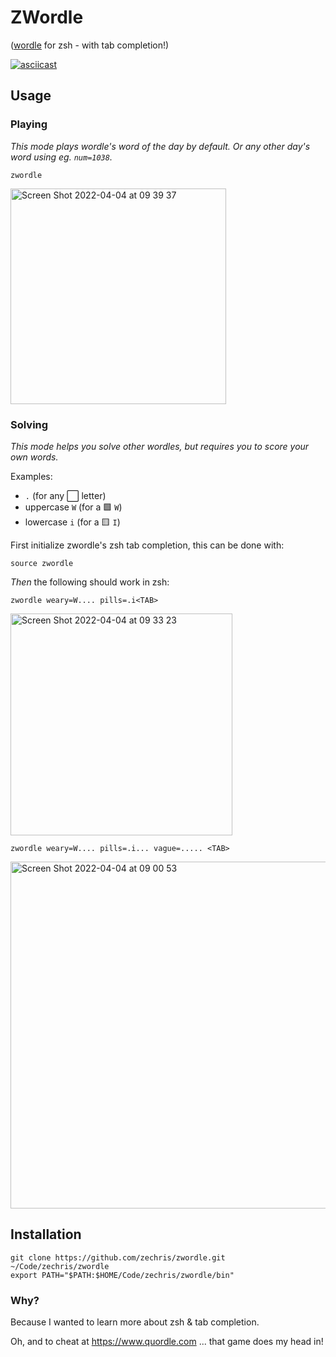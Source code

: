 # ZWordle
([wordle](https://www.powerlanguage.co.uk/wordle/) for zsh - with tab completion!)

[![asciicast](https://asciinema.org/a/W8SzmrTF9k5JcoGnlUSOGfNOs.svg)](https://asciinema.org/a/W8SzmrTF9k5JcoGnlUSOGfNOs)

## Usage
### Playing
_This mode plays wordle's word of the day by default. Or any other day's word using eg. `num=1038`._
```
zwordle
```
<img width="345" alt="Screen Shot 2022-04-04 at 09 39 37" src="https://user-images.githubusercontent.com/49626717/161454154-3a22f585-4b01-476b-aff1-7386349d521c.png">



### Solving
_This mode helps you solve other wordles, but requires you to score your own words._

Examples:
 * `.` (for any ⬜ letter)
 * uppercase `W` (for a 🟩 `W`)
 * lowercase `i` (for a 🟨 `I`)

First initialize zwordle's zsh tab completion, this can be done with:
```
source zwordle
```

*Then* the following should work in zsh:
```
zwordle weary=W.... pills=.i<TAB>
```
<img width="355" alt="Screen Shot 2022-04-04 at 09 33 23" src="https://user-images.githubusercontent.com/49626717/161453711-9f098dc6-b5d4-48fb-9f40-536f121389e4.png">


```
zwordle weary=W.... pills=.i... vague=..... <TAB>
```
<img width="555" alt="Screen Shot 2022-04-04 at 09 00 53" src="https://user-images.githubusercontent.com/49626717/161452574-07d86f06-2c09-434d-89a6-3595bbef4fec.png">


## Installation
```
git clone https://github.com/zechris/zwordle.git ~/Code/zechris/zwordle
export PATH="$PATH:$HOME/Code/zechris/zwordle/bin"
```

### Why?
Because I wanted to learn more about zsh & tab completion.

Oh, and to cheat at https://www.quordle.com ... that game does my head in!
